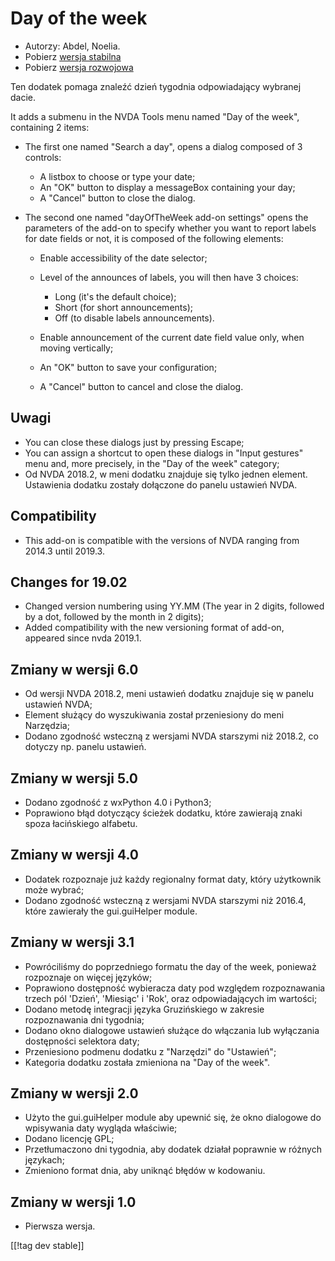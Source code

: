 # Day of the week #

* Autorzy: Abdel, Noelia.
* Pobierz [wersja stabilna][1]
* Pobierz [wersja rozwojowa][2]

Ten dodatek pomaga znaleźć dzień tygodnia odpowiadający wybranej dacie.

It adds a submenu in the NVDA Tools menu named "Day of the week", containing
2 items:

* The first one named "Search a day", opens a dialog composed of 3 controls:

    * A listbox to choose or type your date;
    * An "OK" button to display a messageBox containing your day;
    * A "Cancel" button to close the dialog.

* The second one named "dayOfTheWeek add-on settings" opens the parameters
  of the add-on to specify whether you want to report labels for date fields
  or not, it is composed of the following elements:

    * Enable accessibility of the date selector;
    * Level of the announces of labels, you will then have 3 choices:

        * Long (it's the default choice);
        * Short (for short announcements);
        * Off (to disable labels announcements).

    * Enable announcement of the current date field value only, when moving
      vertically;
    * An "OK" button to save your configuration;
    * A "Cancel" button to cancel and close the dialog.

## Uwagi ##

* You can close these dialogs just by pressing Escape;
* You can assign a shortcut to open these dialogs in "Input gestures" menu
  and, more precisely, in the "Day of the week" category;
* Od NVDA 2018.2, w meni dodatku znajduje się tylko jednen
  element. Ustawienia dodatku zostały dołączone do panelu ustawień NVDA.

## Compatibility ##

* This add-on is compatible with the versions of NVDA ranging from 2014.3
  until 2019.3.

## Changes for 19.02 ##

* Changed version numbering using YY.MM (The year in 2 digits, followed by a
  dot, followed by the month in 2 digits);
* Added compatibility with the new versioning format of add-on, appeared
  since nvda 2019.1.

## Zmiany w wersji 6.0 ##

* Od wersji NVDA 2018.2, meni ustawień dodatku znajduje się w panelu
  ustawień NVDA;
* Element służący do wyszukiwania został przeniesiony do meni Narzędzia;
* Dodano zgodność wsteczną z wersjami NVDA starszymi niż 2018.2, co dotyczy
  np. panelu ustawień.

## Zmiany w wersji 5.0 ##

* Dodano zgodność z wxPython 4.0 i Python3;
* Poprawiono błąd dotyczący ścieżek dodatku, które zawierają znaki spoza
  łacińskiego alfabetu.

## Zmiany w wersji 4.0 ##

* Dodatek rozpoznaje już każdy regionalny format daty, który użytkownik może
  wybrać;
* Dodano zgodność wsteczną z wersjami NVDA starszymi niż 2016.4, które
  zawierały the gui.guiHelper module.

## Zmiany w wersji 3.1 ##

* Powróciliśmy do poprzedniego formatu the day of the week, ponieważ
  rozpoznaje on więcej języków;
* Poprawiono dostępność wybieracza daty pod względem rozpoznawania trzech
  pól 'Dzień', 'Miesiąc' i 'Rok', oraz odpowiadających im wartości;
* Dodano metodę integracji języka Gruzińskiego w zakresie rozpoznawania dni
  tygodnia;
* Dodano okno dialogowe ustawień służące do włączania lub wyłączania
  dostępności selektora daty;
* Przeniesiono podmenu dodatku z "Narzędzi" do "Ustawień";
* Kategoria dodatku została zmieniona na "Day of the week".

## Zmiany w wersji 2.0 ##

* Użyto the gui.guiHelper module aby upewnić się, że okno dialogowe do
  wpisywania daty wygląda właściwie;
* Dodano licencję GPL;
* Przetłumaczono dni tygodnia, aby dodatek działał poprawnie w różnych
  językach;
* Zmieniono format dnia, aby uniknąć błędów w kodowaniu.

## Zmiany w wersji 1.0 ##

* Pierwsza wersja.

[[!tag dev stable]]

[1]: https://addons.nvda-project.org/files/get.php?file=dw

[2]: https://addons.nvda-project.org/files/get.php?file=dw-dev
